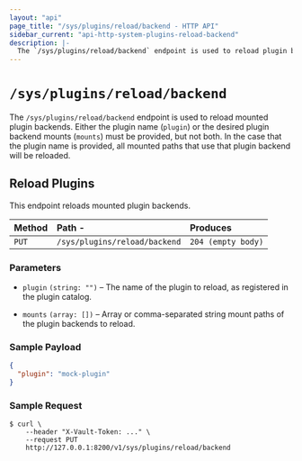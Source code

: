 ```yaml
---
layout: "api"
page_title: "/sys/plugins/reload/backend - HTTP API"
sidebar_current: "api-http-system-plugins-reload-backend"
description: |-
  The `/sys/plugins/reload/backend` endpoint is used to reload plugin backends.
---
```


# `/sys/plugins/reload/backend`

The `/sys/plugins/reload/backend` endpoint is used to reload mounted plugin
backends. Either the plugin name (`plugin`) or the desired plugin backend mounts
(`mounts`) must be provided, but not both. In the case that the plugin name is
provided, all mounted paths that use that plugin backend will be reloaded.

## Reload Plugins

This endpoint reloads mounted plugin backends.

| Method   | Path                      -   | Produces               |
| :------- | :---------------------------- | :--------------------- |
| `PUT`    | `/sys/plugins/reload/backend` | `204 (empty body)`     |

### Parameters

- `plugin` `(string: "")` – The name of the plugin to reload, as
  registered in the plugin catalog.

- `mounts` `(array: [])` – Array or comma-separated string mount paths
  of the plugin backends to reload.

### Sample Payload

```json
{
  "plugin": "mock-plugin"
}
```

### Sample Request

```
$ curl \
    --header "X-Vault-Token: ..." \
    --request PUT
    http://127.0.0.1:8200/v1/sys/plugins/reload/backend
```
